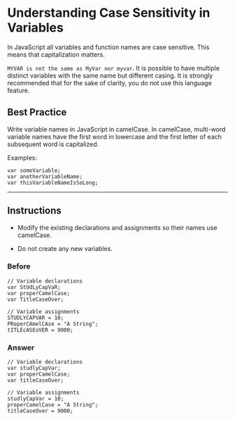 # Understanding Case Sensitivity in Variables

In JavaScript all variables and function names are case sensitive. This means that capitalization matters.

`MYVAR is not the same as MyVar nor myvar`. It is possible to have multiple distinct variables with the same name but different casing. It is strongly recommended that for the sake of clarity, you do not use this language feature.

## Best Practice

Write variable names in JavaScript in camelCase. In camelCase, multi-word variable names have the first word in lowercase and the first letter of each subsequent word is capitalized.

Examples:

```
var someVariable;
var anotherVariableName;
var thisVariableNameIsSoLong;
```

---

## Instructions

- Modify the existing declarations and assignments so their names use camelCase.

- Do not create any new variables.

### Before

```
// Variable declarations
var StUdLyCapVaR;
var properCamelCase;
var TitleCaseOver;

// Variable assignments
STUDLYCAPVAR = 10;
PRoperCAmelCAse = "A String";
tITLEcASEoVER = 9000;
```

### Answer

```
// Variable declarations
var studlyCapVar;
var properCamelCase;
var titleCaseOver;

// Variable assignments
studlyCapVar = 10;
properCamelCase = "A String";
titleCaseOver = 9000;
```